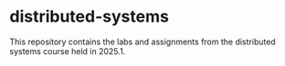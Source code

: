 # distributed-systems

This repository contains the labs and assignments from the distributed systems course held in 2025.1.
